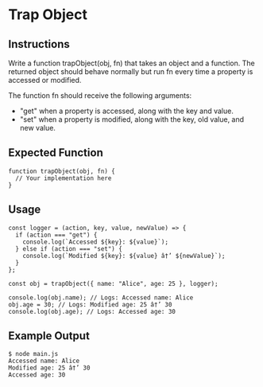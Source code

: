 # Trap Object

## Instructions
Write a function trapObject(obj, fn) that takes an object and a function. The returned object should behave normally but run fn every time a property is accessed or modified.

The function fn should receive the following arguments:

- "get" when a property is accessed, along with the key and value.
- "set" when a property is modified, along with the key, old value, and new value.

## Expected Function
```
function trapObject(obj, fn) {
  // Your implementation here
}
```

## Usage
```
const logger = (action, key, value, newValue) => {
  if (action === "get") {
    console.log(`Accessed ${key}: ${value}`);
  } else if (action === "set") {
    console.log(`Modified ${key}: ${value} â†’ ${newValue}`);
  }
};

const obj = trapObject({ name: "Alice", age: 25 }, logger);

console.log(obj.name); // Logs: Accessed name: Alice
obj.age = 30; // Logs: Modified age: 25 â†’ 30
console.log(obj.age); // Logs: Accessed age: 30
```

## Example Output
```
$ node main.js
Accessed name: Alice
Modified age: 25 â†’ 30
Accessed age: 30
````
